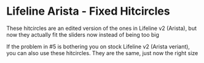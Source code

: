 # Lifeline Arista - Fixed Hitcircles
These hitcircles are an edited version of the ones in Lifeline v2 (Arista), but now they actually fit the sliders now instead of being too big

If the problem in #5 is bothering you on stock Lifeline v2 (Arista veriant), you can also use these hitcircles. They are the same, just now the right size